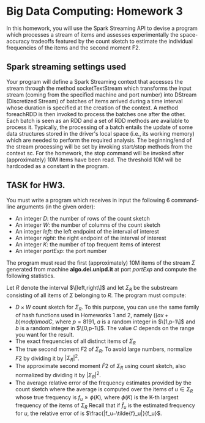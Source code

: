 # Big Data Computing: Homework 3
In this homework, you will use the Spark Streaming API to devise a program which processes a stream of items and assesses experimentally the space-accuracy tradeoffs featured by the count sketch 
to estimate the individual frequencies of the items and the second moment F2.

## Spark streaming settings used
Your program will define a Spark Streaming context that accesses the stream through the method socketTextStream which transforms the input stream (coming from the specified machine and port number) 
into DStream (Discretized Stream) of batches of items arrived during a time interval whose duration is specified at the creation of the context. 
A method foreachRDD is then invoked to process the batches one after the other. Each batch is seen as an RDD and a set of RDD methods are available to process it. 
Typically, the processing of a batch entails the update of some data structures stored in the driver's local space (i.e., its working memory) which are needed to perform the required analysis. 
The beginning/end of the stream processing will be set by invoking start/stop methods from the context sc. For the homework, the stop command will be invoked after (approximately) 10M items have been read. 
The threshold 10M will be hardcoded as a constant in the program.

## TASK for HW3.
You must write a program which receives in input the following 6 command-line arguments (in the given order):

+ An integer $D$: the number of rows of the count sketch
+ An integer $W$: the number of columns of the count sketch
+ An integer $left$: the left endpoint of the interval of interest
+ An integer $right$: the right endpoint of the interval of interest
+ An integer $K$: the number of top frequent items of interest
+ An integer $portExp$: the port number
  
The program must read the first (approximately) 10M items of the stream $\Sigma$ generated from machine **algo.dei.unipd.it** at port $portExp$ and compute the following statistics. 

Let $R$ denote the interval $\[left,right\]$ and let $\Sigma_R$ be the substream consisting of all items of $\Sigma$ belonging to $R$. The program must compute: 
+ $D \times W$ count sketch for $\Sigma_R$. To this purpose, you can use the same family of hash functions used in Homeworks 1 and 2, namely $((ax+b) mod p) mod C$, where $p=8191$, $a$ is a random integer in $\[1,p-1\]$ and $b$ is a random integer in $\[0,p-1\]$. 
The value $C$ depends on the range you want for the result.
+ The exact frequencies of all distinct items of $\Sigma_R$
+ The true second moment $F2$ of $\Sigma_R$. To avoid large numbers, normalize $F2$ by dividing it by $|\Sigma_R|^2$.
+ The approximate second moment $\tilde{F}2$ of $\Sigma_R$ using count sketch, also normalized by dividing it by $|\Sigma_R|^2$.
+ The average relative error of the frequency estimates provided by the count sketch where the average is computed over the items of $u \in \Sigma_R$ whose true frequency is $f_u \geq \phi(K)$, where $\phi(K)$ is the K-th
largest frequency of the items of $\Sigma_R$ Recall that if $\tilde{f}_u$ is the estimated frequency for $u$, the relative error of is $\frac{|f_u−\tilde{f}_u|}{f_u}$.
